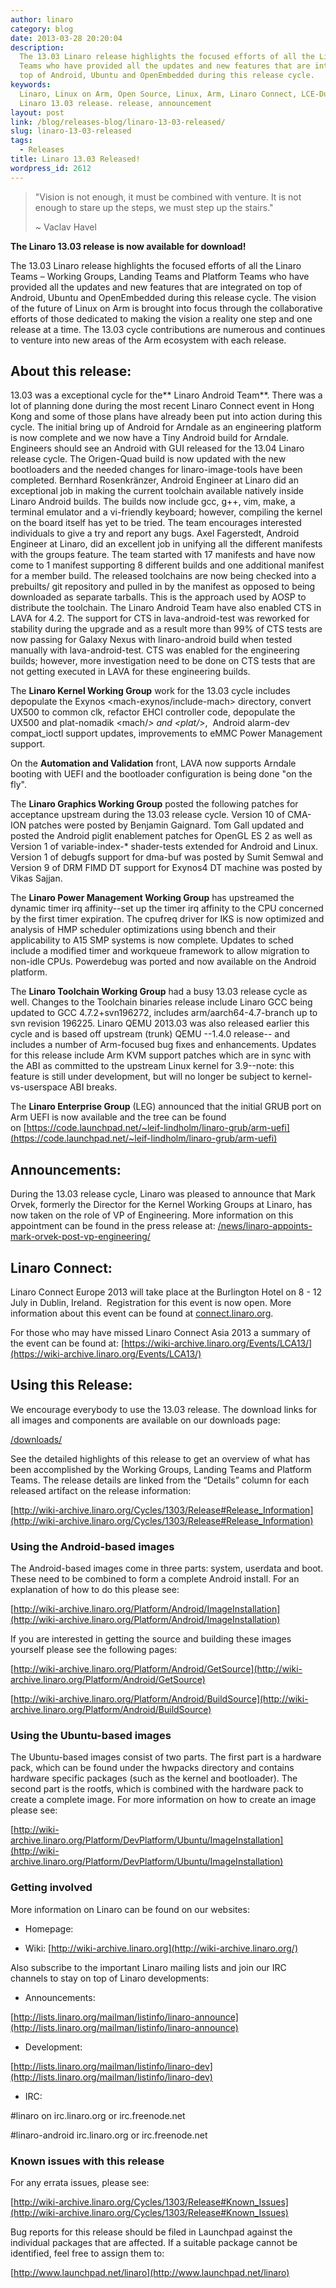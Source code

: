 ```yaml
---
author: linaro
category: blog
date: 2013-03-28 20:20:04
description:
  The 13.03 Linaro release highlights the focused efforts of all the Linaro
  Teams who have provided all the updates and new features that are integrated on
  top of Android, Ubuntu and OpenEmbedded during this release cycle.
keywords:
  Linaro, Linux on Arm, Open Source, Linux, Arm, Linaro Connect, LCE-Dublin,
  Linaro 13.03 release. release, announcement
layout: post
link: /blog/releases-blog/linaro-13-03-released/
slug: linaro-13-03-released
tags:
  - Releases
title: Linaro 13.03 Released!
wordpress_id: 2612
---
```


> "Vision is not enough, it must be combined with venture. It is not enough to stare up the steps, we must step up the stairs."
>
> ~ Vaclav Havel

**The Linaro 13.03 release is now available for download!**

The 13.03 Linaro release highlights the focused efforts of all the Linaro Teams – Working Groups, Landing Teams and Platform Teams who have provided all the updates and new features that are integrated on top of Android, Ubuntu and OpenEmbedded during this release cycle. The vision of the future of Linux on Arm is brought into focus through the collaborative efforts of those dedicated to making the vision a reality one step and one release at a time. The 13.03 cycle contributions are numerous and continues to venture into new areas of the Arm ecosystem with each release.

## **About this release:**

13.03 was a exceptional cycle for the** Linaro Android Team**. There was a lot of planning done during the most recent Linaro Connect event in Hong Kong and some of those plans have already been put into action during this cycle. The initial bring up of Android for Arndale as an engineering platform is now complete and we now have a Tiny Android build for Arndale. Engineers should see an Android with GUI released for the 13.04 Linaro release cycle. The Origen-Quad build is now updated with the new bootloaders and the needed changes for linaro-image-tools have been completed. Bernhard Rosenkränzer, Android Engineer at Linaro did an exceptional job in making the current toolchain available natively inside Linaro Android builds. The builds now include gcc, g++, vim, make, a terminal emulator and a vi-friendly keyboard; however, compiling the kernel on the board itself has yet to be tried. The team encourages interested individuals to give a try and report any bugs. Axel Fagerstedt, Android Engineer at Linaro, did an excellent job in unifying all the different manifests with the groups feature. The team started with 17 manifests and have now come to 1 manifest supporting 8 different builds and one additional manifest for a member build. The released toolchains are now being checked into a prebuilts/ git repository and pulled in by the manifest as opposed to being downloaded as separate tarballs. This is the approach used by AOSP to distribute the toolchain. The Linaro Android Team have also enabled CTS in LAVA for 4.2. The support for CTS in lava-android-test was reworked for stability during the upgrade and as a result more than 99% of CTS tests are now passing for Galaxy Nexus with linaro-android build when tested manually with lava-android-test. CTS was enabled for the engineering builds; however, more investigation need to be done on CTS tests that are not getting executed in LAVA for these engineering builds.

The **Linaro Kernel Working Group** work for the 13.03 cycle includes depopulate the Exynos <mach-exynos/include-mach> directory, convert UX500 to common clk, refactor EHCI controller code, depopulate the UX500 and plat-nomadik <mach/_> and <plat/_>,  Android alarm-dev compat_ioctl support updates, improvements to eMMC Power Management support.

On the **Automation and Validation** front, LAVA now supports Arndale booting with UEFI and the bootloader configuration is being done "on the fly".

The **Linaro Graphics Working Group** posted the following patches for acceptance upstream during the 13.03 release cycle. Version 10 of CMA-ION patches were posted by Benjamin Gaignard. Tom Gall updated and posted the Android piglit enablement patches for OpenGL ES 2 as well as Version 1 of variable-index-\* shader-tests extended for Android and Linux. Version 1 of debugfs support for dma-buf was posted by Sumit Semwal and Version 9 of DRM FIMD DT support for Exynos4 DT machine was posted by Vikas Sajjan.

The **Linaro Power Management Working Group** has upstreamed the dynamic timer irq affinity--set up the timer irq affinity to the CPU concerned by the first timer expiration. The cpufreq driver for IKS is now optimized and analysis of HMP scheduler optimizations using bbench and their applicability to A15 SMP systems is now complete. Updates to sched include a modified timer and workqueue framework to allow migration to non-idle CPUs. Powerdebug was ported and now available on the Android platform.

The **Linaro Toolchain Working Group** had a busy 13.03 release cycle as well. Changes to the Toolchain binaries release include Linaro GCC being updated to GCC 4.7.2+svn196272, includes arm/aarch64-4.7-branch up to svn revision 196225. Linaro QEMU 2013.03 was also released earlier this cycle and is based off upstream (trunk) QEMU --1.4.0 release-- and includes a number of Arm-focused bug fixes and enhancements. Updates for this release include Arm KVM support patches which are in sync with the ABI as committed to the upstream Linux kernel for 3.9--note: this feature is still under development, but will no longer be subject to kernel-vs-userspace ABI breaks.

The **Linaro Enterprise Group** (LEG) announced that the initial GRUB port on Arm UEFI is now available and the tree can be found on [https://code.launchpad.net/~leif-lindholm/linaro-grub/arm-uefi](https://code.launchpad.net/~leif-lindholm/linaro-grub/arm-uefi)

## **Announcements:**

During the 13.03 release cycle, Linaro was pleased to announce that Mark Orvek, formerly the Director for the Kernel Working Groups at Linaro, has now taken on the role of VP of Engineering. More information on this appointment can be found in the press release at: [/news/linaro-appoints-mark-orvek-post-vp-engineering/](/news/linaro-appoints-mark-orvek-post-vp-engineering/)

## **Linaro Connect:**

Linaro Connect Europe 2013 will take place at the Burlington Hotel on 8 - 12 July in Dublin, Ireland.  Registration for this event is now open. More information about this event can be found at [connect.linaro.org](https://connect.linaro.org).

For those who may have missed Linaro Connect Asia 2013 a summary of the event can be found at: [https://wiki-archive.linaro.org/Events/LCA13/](https://wiki-archive.linaro.org/Events/LCA13/)

## **Using this Release:**

We encourage everybody to use the 13.03 release. The download links for all images and components are available on our downloads page:

[/downloads/](/downloads/)

See the detailed highlights of this release to get an overview of what has been accomplished by the Working Groups, Landing Teams and Platform Teams. The release details are linked from the “Details” column for each released artifact on the release information:

[http://wiki-archive.linaro.org/Cycles/1303/Release#Release_Information](http://wiki-archive.linaro.org/Cycles/1303/Release#Release_Information)

### **Using the Android-based images**

The Android-based images come in three parts: system, userdata and boot. These need to be combined to form a complete Android install. For an explanation of how to do this please see:

[http://wiki-archive.linaro.org/Platform/Android/ImageInstallation](http://wiki-archive.linaro.org/Platform/Android/ImageInstallation)

If you are interested in getting the source and building these images yourself please see the following pages:

[http://wiki-archive.linaro.org/Platform/Android/GetSource](http://wiki-archive.linaro.org/Platform/Android/GetSource)

[http://wiki-archive.linaro.org/Platform/Android/BuildSource](http://wiki-archive.linaro.org/Platform/Android/BuildSource)

### **Using the Ubuntu-based images**

The Ubuntu-based images consist of two parts. The first part is a hardware pack, which can be found under the hwpacks directory and contains hardware specific packages (such as the kernel and bootloader). The second part is the rootfs, which is combined with the hardware pack to create a complete image. For more information on how to create an image please see:

[http://wiki-archive.linaro.org/Platform/DevPlatform/Ubuntu/ImageInstallation](http://wiki-archive.linaro.org/Platform/DevPlatform/Ubuntu/ImageInstallation)

### **Getting involved**

More information on Linaro can be found on our websites:

- Homepage: [](/)

- Wiki: [http://wiki-archive.linaro.org](http://wiki-archive.linaro.org/)

Also subscribe to the important Linaro mailing lists and join our IRC channels to stay on top of Linaro developments:

- Announcements:

[http://lists.linaro.org/mailman/listinfo/linaro-announce](http://lists.linaro.org/mailman/listinfo/linaro-announce)

- Development:

[http://lists.linaro.org/mailman/listinfo/linaro-dev](http://lists.linaro.org/mailman/listinfo/linaro-dev)

- IRC:

#linaro on irc.linaro.org or irc.freenode.net

#linaro-android irc.linaro.org or irc.freenode.net

### **Known issues with this release**

For any errata issues, please see:

[http://wiki-archive.linaro.org/Cycles/1303/Release#Known_Issues](http://wiki-archive.linaro.org/Cycles/1303/Release#Known_Issues)

Bug reports for this release should be filed in Launchpad against the individual packages that are affected. If a suitable package cannot be identified, feel free to assign them to:

[http://www.launchpad.net/linaro](http://www.launchpad.net/linaro)
